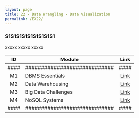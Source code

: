 ```yaml
---
layout: page
title: 22 - Data Wrangling - Data Visualization
permalink: /EX22/
---
```


<h3>S1S1S1S1S1S1S1S1S1</h3>

xxxxx xxxxx xxxxx

| ID | Module                     |Link|
|:--:|----------------------------|:--:|
|####|############################|####|
| M1 | DBMS Essentials            |[Link](/03-MSDS-Courses/MSDS18/M1/)|
| M2 | Data Warehousing           |[Link](/03-MSDS-Courses/MSDS18/M2/)|
| M3 | Big Data Challenges        |[Link](/03-MSDS-Courses/MSDS18/M3/)|
| M4 | NoSQL Systems              |[Link](/03-MSDS-Courses/MSDS18/M4/)|
|####|############################|####|

